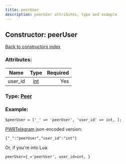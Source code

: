 ```yaml
---
title: peerUser
description: peerUser attributes, type and example
---
```

## Constructor: peerUser  
[Back to constructors index](index.md)



### Attributes:

| Name     |    Type       | Required |
|----------|:-------------:|---------:|
|user\_id|[int](../types/int.md) | Yes|



### Type: [Peer](../types/Peer.md)


### Example:

```
$peerUser = ['_' => 'peerUser', 'user_id' => int, ];
```  

[PWRTelegram](https://pwrtelegram.xyz) json-encoded version:

```
{"_":"peerUser","user_id":"int"}
```


Or, if you're into Lua:  


```
peerUser={_='peerUser', user_id=int, }

```


